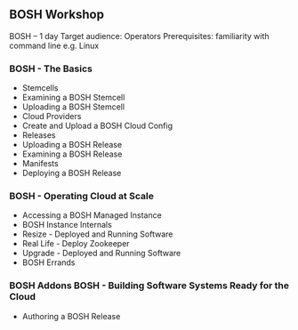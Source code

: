 ## BOSH Workshop

BOSH – 1 day
Target audience: Operators
Prerequisites: familiarity with command line e.g. Linux

### BOSH - The Basics
- Stemcells
- Examining a BOSH Stemcell
- Uploading a BOSH Stemcell
- Cloud Providers
- Create and Upload a BOSH Cloud Config
- Releases
- Uploading a BOSH Release
- Examining a BOSH Release
- Manifests
- Deploying a BOSH Release

### BOSH - Operating Cloud at Scale
- Accessing a BOSH Managed Instance
- BOSH Instance Internals
- Resize - Deployed and Running Software
- Real Life - Deploy Zookeeper
- Upgrade - Deployed and Running Software
- BOSH Errands

### BOSH Addons BOSH - Building Software Systems Ready for the Cloud
- Authoring a BOSH Release
